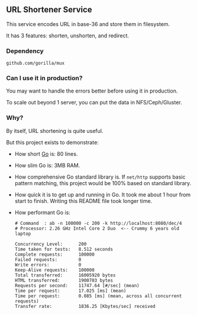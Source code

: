 ## URL Shortener Service

This service encodes URL in base-36 and store them in filesystem.

It has 3 features: shorten, unshorten, and redirect.


### Dependency

`github.com/gorilla/mux`

### Can I use it in production?

You may want to handle the errors better before using it in production.

To scale out beyond 1 server, you can put the data in NFS/Ceph/Gluster.

### Why?

By itself, URL shortening is quite useful.

But this project exists to demonstrate:

* How short [Go](http://golang.org/) is: 80 lines.

* How slim Go is: 3MB RAM.

* How comprehensive Go standard library is. If `net/http` supports basic pattern matching, this project would be 100% based on standard library.

* How quick it is to get up and running in Go. It took me about 1 hour from start to finish. Writing this README file took longer time.

* How performant Go is:
    ```
    # Command  : ab -n 100000 -c 200 -k http://localhost:8080/dec/4
    # Processor: 2.26 GHz Intel Core 2 Duo  <-- Crummy 6 years old laptop

    Concurrency Level:      200
    Time taken for tests:   8.512 seconds
    Complete requests:      100000
    Failed requests:        0
    Write errors:           0
    Keep-Alive requests:    100000
    Total transferred:      16005920 bytes
    HTML transferred:       1900703 bytes
    Requests per second:    11747.64 [#/sec] (mean)
    Time per request:       17.025 [ms] (mean)
    Time per request:       0.085 [ms] (mean, across all concurrent requests)
    Transfer rate:          1836.25 [Kbytes/sec] received
    ```